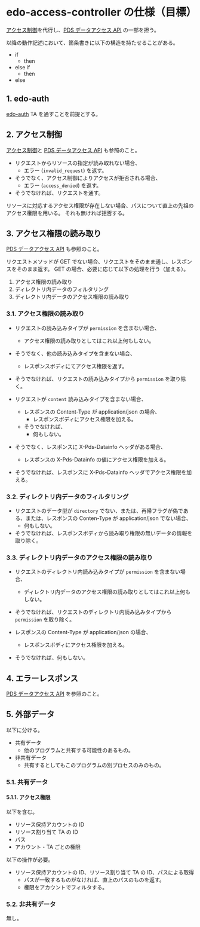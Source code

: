 <!--
Copyright 2015 realglobe, Inc.

Licensed under the Apache License, Version 2.0 (the "License");
you may not use this file except in compliance with the License.
You may obtain a copy of the License at

    http://www.apache.org/licenses/LICENSE-2.0

Unless required by applicable law or agreed to in writing, software
distributed under the License is distributed on an "AS IS" BASIS,
WITHOUT WARRANTIES OR CONDITIONS OF ANY KIND, either express or implied.
See the License for the specific language governing permissions and
limitations under the License.
-->


# edo-access-controller の仕様（目標）

[アクセス制御]を代行し、[PDS データアクセス API] の一部を担う。

以降の動作記述において、箇条書きに以下の構造を持たせることがある。

* if
    * then
* else if
    * then
* else


## 1. edo-auth

[edo-auth] TA を通すことを前提とする。


## 2. アクセス制御

[アクセス制御]と [PDS データアクセス API] も参照のこと。

* リクエストからリソースの指定が読み取れない場合、
    * エラー (`invalid_request`) を返す。
* そうでなく、アクセス制御によりアクセスが拒否される場合、
    * エラー (`access_denied`) を返す。
* そうでなければ、リクエストを通す。

リソースに対応するアクセス権限が存在しない場合、パスについて直上の先祖のアクセス権限を用いる。
それも無ければ拒否する。


## 3. アクセス権限の読み取り

[PDS データアクセス API] も参照のこと。

リクエストメソッドが GET でない場合、リクエストをそのまま通し、レスポンスをそのまま返す。
GET の場合、必要に応じて以下の処理を行う（加える）。

1. アクセス権限の読み取り
3. ディレクトリ内データのフィルタリング
2. ディレクトリ内データのアクセス権限の読み取り


### 3.1. アクセス権限の読み取り

* リクエストの読み込みタイプが `permission` を含まない場合、
    * アクセス権限の読み取りとしてはこれ以上何もしない。
* そうでなく、他の読み込みタイプを含まない場合、
    * レスポンスボディにてアクセス権限を返す。
* そうでなければ、リクエストの読み込みタイプから `permission` を取り除く。


* リクエストが `content` 読み込みタイプを含まない場合、
    * レスポンスの Content-Type が application/json の場合、
        * レスポンスボディにアクセス権限を加える。
    * そうでなければ、
        * 何もしない。
* そうでなく、レスポンスに X-Pds-Datainfo ヘッダがある場合、
    * レスポンスの X-Pds-Datainfo の値にアクセス権限を加える。
* そうでなければ、レスポンスに X-Pds-Datainfo ヘッダでアクセス権限を加える。


### 3.2. ディレクトリ内データのフィルタリング

* リクエストのデータ型が `directory` でない、または、再帰フラグが偽である、または、レスポンスの Conten-Type が application/json でない場合、
    * 何もしない。
* そうでなければ、レスポンスボディから読み取り権限の無いデータの情報を取り除く。


### 3.3. ディレクトリ内データのアクセス権限の読み取り

* リクエストのディレクトリ内読み込みタイプが `permission` を含まない場合、
    * ディレクトリ内データのアクセス権限の読み取りとしてはこれ以上何もしない。
* そうでなければ、リクエストのディレクトリ内読み込みタイプから `permission` を取り除く。


* レスポンスの Content-Type が application/json の場合、
    * レスポンスボディにアクセス権限を加える。
* そうでなければ、何もしない。


## 4. エラーレスポンス

[PDS データアクセス API] を参照のこと。


## 5. 外部データ
以下に分ける。

* 共有データ
    * 他のプログラムと共有する可能性のあるもの。
* 非共有データ
    * 共有するとしてもこのプログラムの別プロセスのみのもの。


### 5.1. 共有データ


#### 5.1.1. アクセス権限

以下を含む。

* リソース保持アカウントの ID
* リソース割り当て TA の ID
* パス
* アカウント・TA ごとの権限

以下の操作が必要。

* リソース保持アカウントの ID、リソース割り当て TA の ID、パスによる取得
    * パスが一致するものがなければ、直上のパスのものを返す。
    * 権限をアカウントでフィルタする。


### 5.2. 非共有データ

無し。


<!-- 参照 -->
[PDS データアクセス API]: https://github.com/realglobe-Inc/edo/blob/master/pds_data.md
[edo-auth]: https://github.com/realglobe-Inc/edo-auth
[アクセス制御]: https://github.com/realglobe-Inc/edo/blob/master/access_control.md
